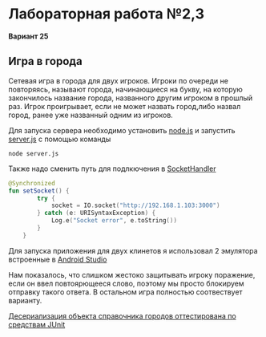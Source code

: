 # Лабораторная работа №2,3
**Вариант 25**

## Игра в города

Сетевая игра в города для двух игроков. Игроки по очереди не повторяясь, называют города, начинающиеся на букву, на которую закончилось название города, названного другим игроком в прошлый раз. Игрок проигрывает, если не может назвать город,либо назвал город, ранее уже названный одним из игроков.

Для запуска сервера необходимо установить [node.js](https://nodejs.org/en/download/) и запустить [server.js](https://github.com/AlexandrovAn/city-game/blob/server/server.js) с помощью команды
```
node server.js
```
Также надо сменить путь для подлкючения в [SocketHandler](https://github.com/AlexandrovAn/city-game/blob/master/app/src/main/java/com/example/citygame/data/websocket/SocketHandler.kt)

```kotlin
@Synchronized
fun setSocket() {
        try {
            socket = IO.socket("http://192.168.1.103:3000")
        } catch (e: URISyntaxException) {
            Log.e("Socket error", e.toString())
        }
    }
 ```

Для запуска приложения для двух клинетов я использовал 2 эмулятора встроенные в [Android Studio](https://developer.android.com/studio)


Нам показалось, что слишком жестоко защитывать игроку поражение, если он ввел повтоярющееся слово, поэтому мы просто блокируем отправку такого ответа. В остальном игра полностью соотвествует варианту.

[Десериализация объекта справочника городов оттестирована по средствам JUnit](https://github.com/AlexandrovAn/city-game/blob/develop/app/src/test/java/com/example/citygame/data/entities/CityTest.kt)
